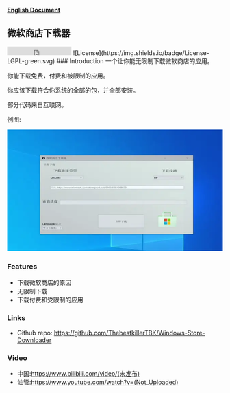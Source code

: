 **[English Document](../Readme.md)**


## 微软商店下载器
<iframe src="https://ghbtns.com/github-btn.html?user=ThebestkillerTBK&repo=Windows-Store-Downloader&type=star&count=true" frameborder="0" scrolling="0" width="150" height="20" title="GitHub"></iframe>
![License](https://img.shields.io/badge/License-LGPL-green.svg)
### Introduction
一个让你能无限制下载微软商店的应用。

你能下载免费，付费和被限制的应用。

你应该下载符合你系统的全部的包，并全部安装。

部分代码来自互联网。

例图:

![image](cn.webp)

### Features
* 下载微软商店的原因
* 无限制下载
* 下载付费和受限制的应用

### Links
* Github repo: https://github.com/ThebestkillerTBK/Windows-Store-Downloader

### Video
* 中国:https://www.bilibili.com/video/(未发布)
* 油管:https://www.youtube.com/watch?v=(Not_Uploaded)
